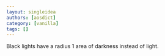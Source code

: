 ```yaml
---
layout: singleidea
authors: [aosdict]
category: [vanilla]
tags: []
---
```

Black lights have a radius 1 area of darkness instead of light.
